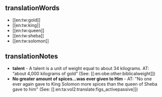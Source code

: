 ## translationWords

* [[en:tw:gold]]
* [[en:tw:king]]
* [[en:tw:queen]]
* [[en:tw:sheba]]
* [[en:tw:solomon]]

## translationNotes

* **talent** - A talent is a unit of weight equal to about 34 kilograms. AT: “about 4,000 kilograms of gold” (See: [[:en:obe:other:biblicalweight]])
* **No greater amount of spices...was ever given to Him** - AT: "No one ever again gave to King Solomon more spices than the queen of Sheba gave to him" (See: [[:en:ta:vol2:translate:figs_activepassive]])
